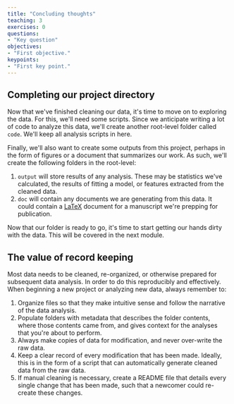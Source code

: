 ```yaml
---
title: "Concluding thoughts"
teaching: 3
exercises: 0
questions:
- "Key question"
objectives:
- "First objective."
keypoints:
- "First key point."
---
```

## Completing our project directory

Now that we've finished cleaning our data, it's time to move on to exploring the data. For this, we'll need some scripts. Since we anticipate writing a lot of code to analyze this data, we'll create another root-level folder called `code`. We'll keep all analysis scripts in here.

Finally, we'll also want to create some outputs from this project, perhaps in the form of figures or a document that summarizes our work. As such, we'll create the following folders in the root-level:

1. `output` will store results of any analysis. These may be statistics we've calculated, the results of fitting a model, or features extracted from the cleaned data.
2. `doc` will contain any documents we are generating from this data. It could contain a [LaTeX](https://www.latex-project.org/about/) document for a manuscript we're prepping for publication.

Now that our folder is ready to go, it's time to start getting our hands dirty with the data. This will be covered in the next module.

## The value of record keeping

Most data needs to be cleaned, re-organized, or otherwise prepared for subsequent data analysis. In order to do this reproducibly and effectively. When beginning a new project or analyzing new data, always remember to:

1. Organize files so that they make intuitive sense and follow the narrative of the data analysis.
2. Populate folders with metadata that describes the folder contents, where those contents came from, and gives context for the analyses that you're about to perform.
3. Always make copies of data for modification, and never over-write the raw data.
4. Keep a clear record of every modification that has been made. Ideally, this is in the form of a script that can automatically generate cleaned data from the raw data.
5. If manual cleaning is necessary, create a README file that details every single change that has been made, such that a newcomer could re-create these changes.
